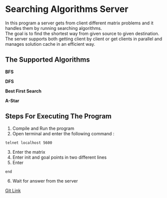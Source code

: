 # Searching Algorithms Server
In this program a server gets from client different matrix problems and it handles them by running searching algorithms.\
The goal is to find the shortest way from given source to given destination.
The server supports both getting client by client or get clients in parallel and manages solution cache in an efficient way.

## The Supported Algorithms
**BFS**

**DFS**

**Best First Search**

**A-Star**

## Steps For Executing The Program
1. Compile and Run the program
2. Open terminal and enter the following command : 
  ```
  telnet localhost 5600
  ```
3. Enter the matrix 
4. Enter init and goal points in two different lines
5. Enter 
```
end
```
6. Wait for answer from the server

[Git Link](https://github.com/shakarb/Milestone2)
